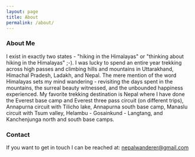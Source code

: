 ```yaml
---
layout: page
title: About
permalink: /about/
---
```


### About Me

I exist in exactly two states - "hiking in the Himalayas" or "thinking about hiking in the Himalayas" ;-). I was lucky to spend an entire year trekking across high passes and climbing hills and mountains in Uttarakhand, Himachal Pradesh, Ladakh, and Nepal. The mere mention of the word Himalayas sets my mind wandering - revisiting the days spent in the mountains, the surreal beauty witnessed, and the unbounded happiness experienced. My favorite trekking destination is Nepal where I have done the Everest base camp and Everest three pass circuit (on different trips), Annapurna circuit with Tilicho lake, Annapurna south base camp, Manaslu circuit with Tsum valley, Helambu - Gosainkund - Langtang, and Kanchenjunga north and south base camps.

### Contact

If you want to get in touch I can be reached at:
[nepalwanderer@gmail.com](mailto:nepalwanderer@gmail.com)

